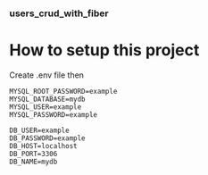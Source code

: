 ### users_crud_with_fiber
# How to setup this project
Create .env file then 

```
MYSQL_ROOT_PASSWORD=example
MYSQL_DATABASE=mydb
MYSQL_USER=example
MYSQL_PASSWORD=example

DB_USER=example
DB_PASSWORD=example
DB_HOST=localhost
DB_PORT=3306
DB_NAME=mydb

```